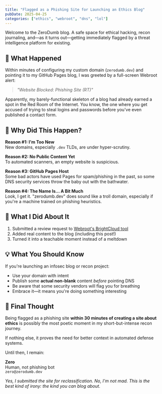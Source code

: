 ```yaml
---
title: "Flagged as a Phishing Site for Launching an Ethics Blog"
pubDate: 2025-04-25
categories: ["ethics", "webroot", "dns", "lol"]
---
```


Welcome to the ZeroDumb blog. A safe space for ethical hacking, recon journaling, and—as it turns out—getting immediately flagged by a threat intelligence platform for existing.

## 🛑 What Happened

Within minutes of configuring my custom domain (`zerodumb.dev`) and pointing it to my GitHub Pages blog, I was greeted by a full-screen Webroot alert:

> _"Website Blocked: Phishing Site (RT)"_

Apparently, my barely-functional skeleton of a blog had already earned a spot in the Red Room of the Internet. You know, the one where you get accused of trying to steal logins and passwords before you've even published a contact form.

## 🤔 Why Did This Happen?

**Reason #1: I'm Too New**  
New domains, especially `.dev` TLDs, are under hyper-scrutiny.

**Reason #2: No Public Content Yet**  
To automated scanners, an empty website is suspicious.

**Reason #3: GitHub Pages Host**  
Some bad actors have used Pages for spam/phishing in the past, so some DNS security services throw the baby out with the bathwater.

**Reason #4: The Name Is... A Bit Much**  
Look, I get it. "zerodumb.dev" does sound like a troll domain, especially if you're a machine trained on phishing heuristics.

## 🧼 What I Did About It

1. Submitted a review request to [Webroot's BrightCloud tool](https://www.brightcloud.com/tools/url-ip-lookup.php)
2. Added real content to the blog (including this post!)
3. Turned it into a teachable moment instead of a meltdown

## 💡 What You Should Know

If you're launching an infosec blog or recon project:

- Use your domain with intent
- Publish some **actual non-blank** content *before* pointing DNS
- Be aware that some security vendors will flag you for breathing
- Embrace it—it means you're doing something interesting

## 🎯 Final Thought

Being flagged as a phishing site **within 30 minutes of creating a site about ethics** is possibly the most poetic moment in my short-but-intense recon journey.

If nothing else, it proves the need for better context in automated defense systems.

Until then, I remain:

**Zero**  
Human, not phishing bot  
`zero@zerodumb.dev`

*Yes, I submitted the site for reclassification. No, I'm not mad. This is the best kind of irony: the kind you can blog about.*